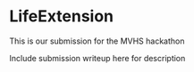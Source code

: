 # LifeExtension

This is our submission for the MVHS hackathon

Include submission writeup here for description